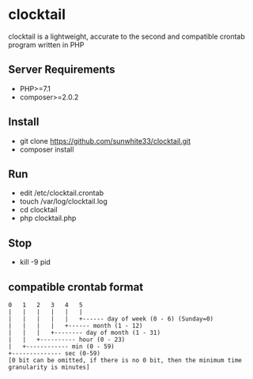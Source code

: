 clocktail 
=============

clocktail is a lightweight, accurate to the second and compatible crontab program written in PHP


Server Requirements
------------

+ PHP>=7.1
+ composer>=2.0.2


Install
---------------

+ git clone https://github.com/sunwhite33/clocktail.git
+ composer install 


Run
------------------

+ edit /etc/clocktail.crontab
+ touch /var/log/clocktail.log
+ cd clocktail
+ php clocktail.php


Stop
------------------

+ kill -9 pid


compatible crontab format
-----------

    0   1   2   3   4   5
    |   |   |   |   |   |
    |   |   |   |   |   +------ day of week (0 - 6) (Sunday=0)
    |   |   |   |   +------ month (1 - 12)
    |   |   |   +-------- day of month (1 - 31)
    |   |   +---------- hour (0 - 23)
    |   +------------ min (0 - 59)
    +-------------- sec (0-59)
    [0 bit can be omitted, if there is no 0 bit, then the minimum time granularity is minutes]


